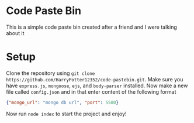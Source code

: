 # Code Paste Bin

This is a simple code paste bin created after a friend and I were talking about it


# Setup

Clone the repository using `git clone https://github.com/HarryPotter12352/code-pastebin.git`. 
Make sure you have `express.js`, `mongoose`, `ejs`, and `body-parser` installed.
Now make a new file called `config.json` and in that enter content of the following format

```json
{"mongo_url": "mongo db url", "port": 5500}
```

Now run `node index` to start the project and enjoy!